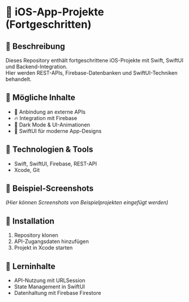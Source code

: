 # 🍹 iOS-App-Projekte (Fortgeschritten)

## 📝 Beschreibung
Dieses Repository enthält fortgeschrittene iOS-Projekte mit Swift, SwiftUI und Backend-Integration.  
Hier werden REST-APIs, Firebase-Datenbanken und SwiftUI-Techniken behandelt.

## 🎨 Mögliche Inhalte
- 📡 Anbindung an externe APIs  
- 🔥 Integration mit Firebase  
- 🌙 Dark Mode & UI-Animationen  
- 📱 SwiftUI für moderne App-Designs  

## 🔧 Technologien & Tools
- Swift, SwiftUI, Firebase, REST-API  
- Xcode, Git  

## 📸 Beispiel-Screenshots
*(Hier können Screenshots von Beispielprojekten eingefügt werden)*

## 🚀 Installation
1. Repository klonen  
2. API-Zugangsdaten hinzufügen  
3. Projekt in Xcode starten  

## 📖 Lerninhalte
- API-Nutzung mit URLSession  
- State Management in SwiftUI  
- Datenhaltung mit Firebase Firestore  

